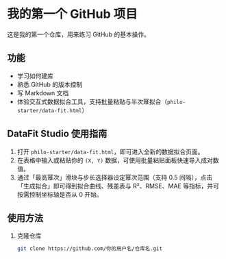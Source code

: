 # 我的第一个 GitHub 项目

这是我的第一个仓库，用来练习 GitHub 的基本操作。

## 功能
- 学习如何建库
- 熟悉 GitHub 的版本控制
- 写 Markdown 文档
- 体验交互式数据拟合工具，支持批量粘贴与半次幂拟合（`philo-starter/data-fit.html`）

## DataFit Studio 使用指南
1. 打开 `philo-starter/data-fit.html`，即可进入全新的数据拟合页面。
2. 在表格中输入或粘贴你的 `(X, Y)` 数据，可使用批量粘贴面板快速导入成对数值。
3. 通过「最高幂次」滑块与步长选择器设定幂次范围（支持 0.5 间隔），点击「生成拟合」即可得到拟合曲线、残差表与 R²、RMSE、MAE 等指标，并可按需控制坐标轴是否从 0 开始。

## 使用方法
1. 克隆仓库  
   ```bash
   git clone https://github.com/你的用户名/仓库名.git

